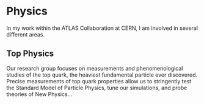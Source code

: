 # Physics

In my work within the ATLAS Collaboration at CERN, I am involved in several different areas.

## Top Physics

Our research group focuses on measurements and phenomenological studies of the top quark, the heaviest fundamental particle ever discovered. Precise measurements of top quark properties allow us to stringently test the Standard Model of Particle Physics, tune our simulations, and probe theories of New Physics...

<object data="https://github.com/els285/els285/blob/gh-pages/media/bayes_factor_fsm.pdf">
      <embed src="https://github.com/els285/els285/blob/gh-pages/media/bayes_factor_fsm.pdf">
</object>

<!-- ![ttZ_spin_bayes]() -->

